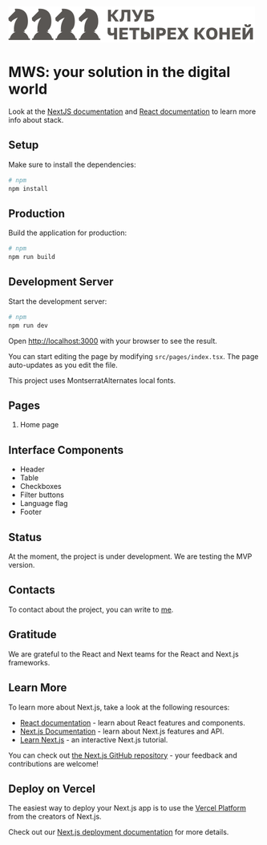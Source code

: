 ![Image alt](https://github.com/KoroLev2512/kraud-chess/blob/main/public/icons/logo.svg)

# MWS: your solution in the digital world

Look at the [NextJS documentation](https://nextjs.org/docs) and [React documentation](https://nextjs.org/docs) to learn more info about stack.

## Setup

Make sure to install the dependencies:

```bash
# npm
npm install
```

## Production

Build the application for production:

```bash
# npm
npm run build
```

## Development Server

Start the development server:

```bash
# npm
npm run dev
```

Open [http://localhost:3000](http://localhost:3000) with your browser to see the result.

You can start editing the page by modifying `src/pages/index.tsx`. The page auto-updates as you edit the file.

This project uses MontserratAlternates local fonts.

## Pages

1. Home page

## Interface Components

- Header
- Table
- Checkboxes
- Filter buttons
- Language flag
- Footer

## Status

At the moment, the project is under development. We are testing the MVP version.

## Contacts

To contact about the project, you can write to [me](https://t.me/korolev_2512).

## Gratitude

We are grateful to the React and Next teams for the React and Next.js frameworks.

## Learn More

To learn more about Next.js, take a look at the following resources:

- [React documentation](https://nextjs.org/docs) - learn about React features and components.
- [Next.js Documentation](https://nextjs.org/docs) - learn about Next.js features and API.
- [Learn Next.js](https://nextjs.org/learn) - an interactive Next.js tutorial.

You can check out [the Next.js GitHub repository](https://github.com/vercel/next.js/) - your feedback and contributions are welcome!

## Deploy on Vercel

The easiest way to deploy your Next.js app is to use the [Vercel Platform](https://vercel.com/new?utm_medium=default-template&filter=next.js&utm_source=create-next-app&utm_campaign=create-next-app-readme) from the creators of Next.js.

Check out our [Next.js deployment documentation](https://nextjs.org/docs/deployment) for more details.
